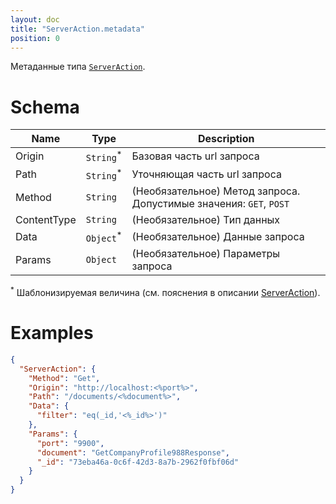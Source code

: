 ```yaml
---
layout: doc
title: "ServerAction.metadata"
position: 0
---
```


Метаданные типа [`ServerAction`](../).

# Schema

|Name|Type|Description|
|----|----|-----------|
|Origin|`String`<sup>*</sup>|Базовая часть url запроса|
|Path|`String`<sup>*</sup>|Уточняющая часть url запроса|
|Method|`String`|(Необязательное) Метод запроса. Допустимые значения: `GET`, `POST`|
|ContentType|`String`|(Необязательное) Тип данных|
|Data|`Object`<sup>*</sup>|(Необязательное) Данные запроса|
|Params|`Object`|(Необязательное) Параметры запроса|

<sup>*</sup> Шаблонизируемая величина (см. пояснения в описании [ServerAction](../)).

# Examples

```json
{
  "ServerAction": {
    "Method": "Get",
    "Origin": "http://localhost:<%port%>",
    "Path": "/documents/<%document%>",
    "Data": {
      "filter": "eq(_id,'<%_id%>')"
    },
    "Params": {
      "port": "9900",
      "document": "GetCompanyProfile988Response",
      "_id": "73eba46a-0c6f-42d3-8a7b-2962f0fbf06d"
    }
  }
}
```